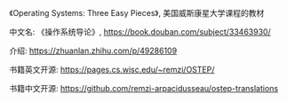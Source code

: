 
《Operating Systems: Three Easy Pieces》, 美国威斯康星大学课程的教材

中文名: 《操作系统导论》, https://book.douban.com/subject/33463930/

介绍: https://zhuanlan.zhihu.com/p/49286109

书籍英文开源: https://pages.cs.wisc.edu/~remzi/OSTEP/

书籍中文开源: https://github.com/remzi-arpacidusseau/ostep-translations
